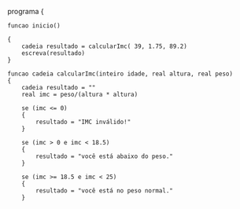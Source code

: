 programa
{
    
    funcao inicio()
    
    {
        cadeia resultado = calcularImc( 39, 1.75, 89.2)
        escreva(resultado)
    }

    funcao cadeia calcularImc(inteiro idade, real altura, real peso)
    {
        cadeia resultado = ""
        real imc = peso/(altura * altura)
        
        se (imc <= 0) 
        {
            resultado = "IMC inválido!"
        }
        
        se (imc > 0 e imc < 18.5) 
        {
            resultado = "você está abaixo do peso."
        }
        
        se (imc >= 18.5 e imc < 25) 
        {
            resultado = "você está no peso normal."
        }
